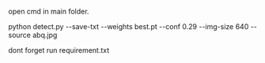 open cmd in main folder.

python detect.py --save-txt --weights best.pt --conf 0.29 --img-size 640 --source abq.jpg

dont forget run requirement.txt